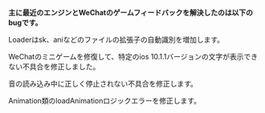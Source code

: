**主に最近のエンジンとWeChatのゲームフィードバックを解決したのは以下のbugです。**

Loaderはsk、aniなどのファイルの拡張子の自動識別を増加します。

WeChatのミニゲームを修復して、特定のios 10.1.1バージョンの文字が表示できない不具合を修正しました。

音の読み込み中に正しく停止されない不具合を修正します。

Animation類のloadAnimationロジックエラーを修正します。


